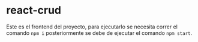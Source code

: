 # react-crud

Este es el frontend del proyecto, para ejecutarlo se necesita correr el comando `npm i` posteriormente se debe de ejecutar el comando `npm start`.
